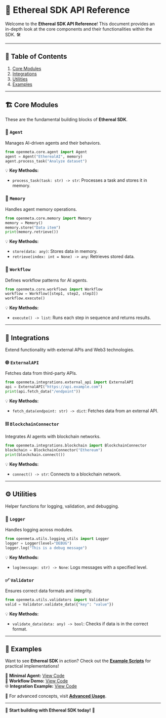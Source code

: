 # 📖 Ethereal SDK API Reference

Welcome to the **Ethereal SDK API Reference**! This document provides an in-depth look at the core components and their functionalities within the SDK. 🛠️

---

## 📌 Table of Contents
1. [Core Modules](#core-modules)
2. [Integrations](#integrations)
3. [Utilities](#utilities)
4. [Examples](#examples)

---

## 🏗 Core Modules
These are the fundamental building blocks of **Ethereal SDK**.

### 🔹 `Agent`
Manages AI-driven agents and their behaviors.
```python
from openmeta.core.agent import Agent
agent = Agent("EtherealAI", memory)
agent.process_task("Analyze dataset")
```
💡 **Key Methods:**
- `process_task(task: str) -> str`: Processes a task and stores it in memory.

### 🔹 `Memory`
Handles agent memory operations.
```python
from openmeta.core.memory import Memory
memory = Memory()
memory.store("Data item")
print(memory.retrieve())
```
💡 **Key Methods:**
- `store(data: any)`: Stores data in memory.
- `retrieve(index: int = None) -> any`: Retrieves stored data.

### 🔹 `Workflow`
Defines workflow patterns for AI agents.
```python
from openmeta.core.workflows import Workflow
workflow = Workflow([step1, step2, step3])
workflow.execute()
```
💡 **Key Methods:**
- `execute() -> list`: Runs each step in sequence and returns results.

---

## 🔗 Integrations
Extend functionality with external APIs and Web3 technologies.

### 🌐 `ExternalAPI`
Fetches data from third-party APIs.
```python
from openmeta.integrations.external_api import ExternalAPI
api = ExternalAPI("https://api.example.com")
print(api.fetch_data("/endpoint"))
```
💡 **Key Methods:**
- `fetch_data(endpoint: str) -> dict`: Fetches data from an external API.

### ⛓ `BlockchainConnector`
Integrates AI agents with blockchain networks.
```python
from openmeta.integrations.blockchain import BlockchainConnector
blockchain = BlockchainConnector("Ethereum")
print(blockchain.connect())
```
💡 **Key Methods:**
- `connect() -> str`: Connects to a blockchain network.

---

## ⚙ Utilities
Helper functions for logging, validation, and debugging.

### 📜 `Logger`
Handles logging across modules.
```python
from openmeta.utils.logging_utils import Logger
logger = Logger(level="DEBUG")
logger.log("This is a debug message")
```
💡 **Key Methods:**
- `log(message: str) -> None`: Logs messages with a specified level.

### ✅ `Validator`
Ensures correct data formats and integrity.
```python
from openmeta.utils.validators import Validator
valid = Validator.validate_data({"key": "value"})
```
💡 **Key Methods:**
- `validate_data(data: any) -> bool`: Checks if data is in the correct format.

---

## 🎯 Examples
Want to see **Ethereal SDK** in action? Check out the **[Example Scripts](../examples)** for practical implementations!

📄 **Minimal Agent:** [View Code](../examples/minimal_agent.py)  
🔁 **Workflow Demo:** [View Code](../examples/workflow_demo.py)  
🌐 **Integration Example:** [View Code](../examples/integration_example.py)  

📖 For advanced concepts, visit **[Advanced Usage](examples/advanced_usage.md)**.

---

🚀 **Start building with Ethereal SDK today!** 🚀